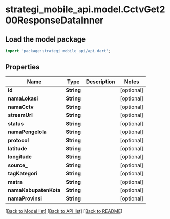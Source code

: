 # strategi_mobile_api.model.CctvGet200ResponseDataInner

## Load the model package
```dart
import 'package:strategi_mobile_api/api.dart';
```

## Properties
Name | Type | Description | Notes
------------ | ------------- | ------------- | -------------
**id** | **String** |  | [optional] 
**namaLokasi** | **String** |  | [optional] 
**namaCctv** | **String** |  | [optional] 
**streamUrl** | **String** |  | [optional] 
**status** | **String** |  | [optional] 
**namaPengelola** | **String** |  | [optional] 
**protocol** | **String** |  | [optional] 
**latitude** | **String** |  | [optional] 
**longitude** | **String** |  | [optional] 
**source_** | **String** |  | [optional] 
**tagKategori** | **String** |  | [optional] 
**matra** | **String** |  | [optional] 
**namaKabupatenKota** | **String** |  | [optional] 
**namaProvinsi** | **String** |  | [optional] 

[[Back to Model list]](../README.md#documentation-for-models) [[Back to API list]](../README.md#documentation-for-api-endpoints) [[Back to README]](../README.md)


